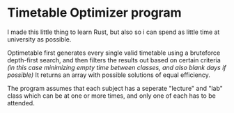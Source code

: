 # Timetable Optimizer program
I made this little thing to learn Rust, but also so i can spend as little time at university as possible.

Optimetable first generates every single valid timetable using a bruteforce depth-first search,
and then filters the results out based on certain criteria _(in this case minimizing empty time between classes, and also blank days if possible)_
It returns an array with possible solutions of equal efficiency.

The program assumes that each subject has a seperate "lecture" and "lab" class which can be at one or more times, and only one of each has to be attended.
